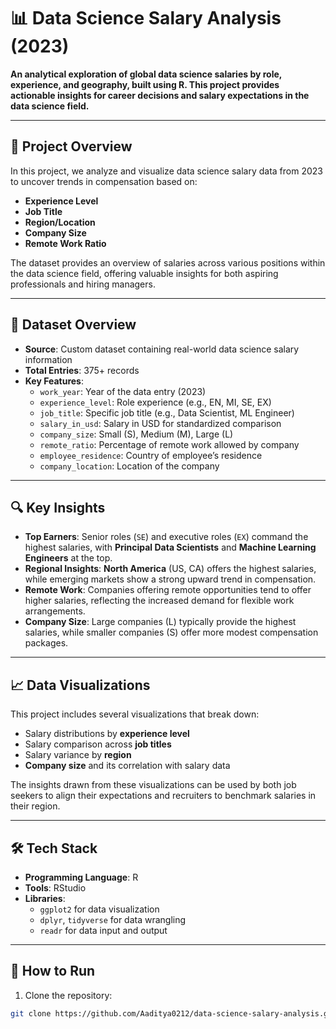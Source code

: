 # 📊 Data Science Salary Analysis (2023)

**An analytical exploration of global data science salaries by role, experience, and geography, built using R. This project provides actionable insights for career decisions and salary expectations in the data science field.**

---

## 🧠 Project Overview

In this project, we analyze and visualize data science salary data from 2023 to uncover trends in compensation based on:

- **Experience Level**
- **Job Title**
- **Region/Location**
- **Company Size**
- **Remote Work Ratio**

The dataset provides an overview of salaries across various positions within the data science field, offering valuable insights for both aspiring professionals and hiring managers.

---

## 📁 Dataset Overview

- **Source**: Custom dataset containing real-world data science salary information
- **Total Entries**: 375+ records
- **Key Features**:
  - `work_year`: Year of the data entry (2023)
  - `experience_level`: Role experience (e.g., EN, MI, SE, EX)
  - `job_title`: Specific job title (e.g., Data Scientist, ML Engineer)
  - `salary_in_usd`: Salary in USD for standardized comparison
  - `company_size`: Small (S), Medium (M), Large (L)
  - `remote_ratio`: Percentage of remote work allowed by company
  - `employee_residence`: Country of employee’s residence
  - `company_location`: Location of the company

---

## 🔍 Key Insights

- **Top Earners**: Senior roles (`SE`) and executive roles (`EX`) command the highest salaries, with **Principal Data Scientists** and **Machine Learning Engineers** at the top.
- **Regional Insights**: **North America** (US, CA) offers the highest salaries, while emerging markets show a strong upward trend in compensation.
- **Remote Work**: Companies offering remote opportunities tend to offer higher salaries, reflecting the increased demand for flexible work arrangements.
- **Company Size**: Large companies (L) typically provide the highest salaries, while smaller companies (S) offer more modest compensation packages.

---

## 📈 Data Visualizations

This project includes several visualizations that break down:
- Salary distributions by **experience level**
- Salary comparison across **job titles**
- Salary variance by **region**
- **Company size** and its correlation with salary data

The insights drawn from these visualizations can be used by both job seekers to align their expectations and recruiters to benchmark salaries in their region.

---

## 🛠️ Tech Stack

- **Programming Language**: R
- **Tools**: RStudio
- **Libraries**: 
  - `ggplot2` for data visualization
  - `dplyr`, `tidyverse` for data wrangling
  - `readr` for data input and output

---

## 🚀 How to Run

1. Clone the repository:

```bash
git clone https://github.com/Aaditya0212/data-science-salary-analysis.git